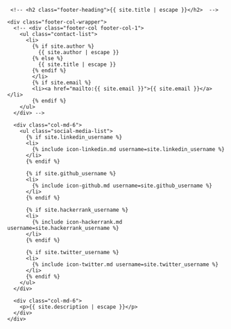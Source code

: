 <footer class="site-footer">

  <div class="wrapper">

     <!-- <h2 class="footer-heading">{{ site.title | escape }}</h2>  -->

    <div class="footer-col-wrapper">
      <!-- <div class="footer-col footer-col-1">
        <ul class="contact-list">
          <li>
            {% if site.author %}
              {{ site.author | escape }}
            {% else %}
              {{ site.title | escape }}
            {% endif %}
            </li>
            {% if site.email %}
            <li><a href="mailto:{{ site.email }}">{{ site.email }}</a></li>
            {% endif %}
        </ul>
      </div> -->

      <div class="col-md-6">
        <ul class="social-media-list">
          {% if site.linkedin_username %}
          <li>
            {% include icon-linkedin.md username=site.linkedin_username %}
          </li>
          {% endif %}

          {% if site.github_username %}
          <li>
            {% include icon-github.md username=site.github_username %}
          </li>
          {% endif %}

          {% if site.hackerrank_username %}
          <li>
            {% include icon-hackerrank.md username=site.hackerrank_username %}
          </li>
          {% endif %}

          {% if site.twitter_username %}
          <li>
            {% include icon-twitter.md username=site.twitter_username %}
          </li>
          {% endif %}
        </ul>
      </div>

      <div class="col-md-6">
        <p>{{ site.description | escape }}</p>
      </div>
    </div>

  </div>

</footer>
